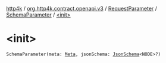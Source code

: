 [http4k](../../../index.md) / [org.http4k.contract.openapi.v3](../../index.md) / [RequestParameter](../index.md) / [SchemaParameter](index.md) / [&lt;init&gt;](./-init-.md)

# &lt;init&gt;

`SchemaParameter(meta: `[`Meta`](../../../org.http4k.lens/-meta/index.md)`, jsonSchema: `[`JsonSchema`](../../../org.http4k.util/-json-schema/index.md)`<NODE>?)`